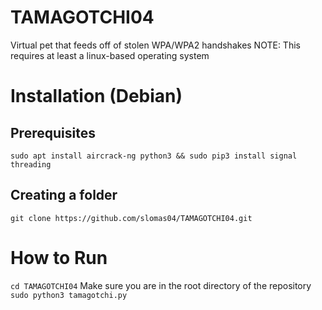 # TAMAGOTCHI04
Virtual pet that feeds off of stolen WPA/WPA2 handshakes
NOTE: This requires at least a linux-based operating system

# Installation (Debian)
## Prerequisites
`sudo apt install aircrack-ng python3 && sudo pip3 install signal threading`

## Creating a folder
`git clone https://github.com/slomas04/TAMAGOTCHI04.git`

# How to Run
`cd TAMAGOTCHI04`
Make sure you are in the root directory of the repository
`sudo python3 tamagotchi.py`
